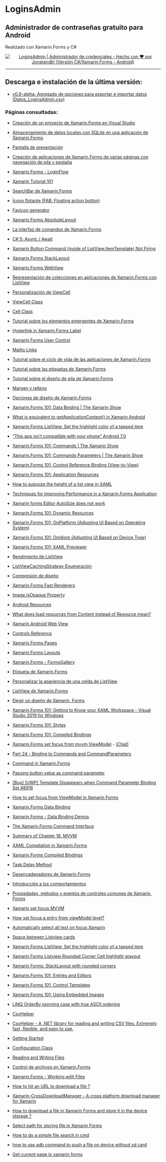 # LoginsAdmin

## Administrador de contraseñas gratuito para Android

Realizado con Xamarin.Forms y C#

<p align="center">
    <a href="https://github.com/Jonatandb/LoginsAdmin-Xamarin-/releases/tag/v0.9-alpha">
        <img src="Screenshot_v0.8-alpha.png" alt="LoginsAdmin | Administrador de credenciales - Hecho con ❤ por Jonatandb! (Versión C#/Xamarin.Forms - Android)"/>
    </a>
</p>

---

## Descarga e instalación de la última versión:

- <a href="https://github.com/Jonatandb/LoginsAdmin-Xamarin-/releases/tag/v0.9-alpha">v0.9-alpha: Agregado de opciones para exportar e importar datos (Datos_LoginsAdmin.csv)</a>


### Páginas consultadas:

- <a href="https://docs.microsoft.com/es-es/learn/modules/create-a-mobile-app-with-xamarin-forms/2-create-a-xf-project-in-vs" target="_blank">Creación de un proyecto de Xamarin.Forms en Visual Studio</a>

- <a href="https://docs.microsoft.com/es-es/learn/modules/store-local-data-with-sqlite/" target="_blank">Almacenamiento de datos locales con SQLite en una aplicación de Xamarin.Forms</a>

- <a href="https://docs.microsoft.com/es-es/xamarin/android/user-interface/splash-screen" target="_blank">Pantalla de presentación</a>

- <a href="https://docs.microsoft.com/es-es/learn/modules/create-multi-page-xamarin-forms-apps-with-stack-and-tab-navigation/" target="_blank">Creación de aplicaciones de Xamarin.Forms de varias páginas con navegación de pila y pestaña</a>

- <a href="https://docs.microsoft.com/es-es/samples/xamarin/xamarin-forms-samples/navigation-loginflow/" target="_blank">Xamarin.Forms - LoginFlow</a>

- <a href="https://channel9.msdn.com/Series/Xamarin-101" target="_blank">Xamarin Tutorial 101</a>

- <a href="https://docs.microsoft.com/es-es/xamarin/xamarin-forms/user-interface/searchbar" target="_blank">SearchBar de Xamarin.Forms</a>

- <a href="https://stackoverflow.com/questions/54517874/how-to-make-a-floating-action-button-in-xamarin-forms" target="_blank">Ícono flotante (FAB: Floating action button)</a>

- <a href="https://favicon.io/favicon-generator/" target="_blank">Favicon generator</a>

- <a href="https://docs.microsoft.com/es-es/xamarin/xamarin-forms/user-interface/layouts/absolute-layout" target="_blank">Xamarin.Forms AbsoluteLayout</a>

- <a href="https://docs.microsoft.com/es-es/xamarin/xamarin-forms/app-fundamentals/data-binding/commanding#using-command-parameters" target="_blank">La interfaz de comandos de Xamarin.Forms</a>

- <a href="https://geeks.ms/etomas/2011/09/17/c-5-async-await/" target="_blank">C# 5: Async / Await</a>

- <a href="https://stackoverflow.com/questions/46332349/xamarin-button-command-inside-of-listview-itemtemplate-not-firing" target="_blank">Xamarin Button Command (inside of ListView.ItemTemplate) Not Firing</a>

- <a href="https://docs.microsoft.com/es-es/xamarin/xamarin-forms/user-interface/layouts/stack-layout">Xamarin.Forms StackLayout</a>

- <a href="https://docs.microsoft.com/es-es/xamarin/xamarin-forms/user-interface/webview?tabs=windows">Xamarin.Forms WebView</a>

- <a href="https://docs.microsoft.com/es-es/learn/modules/display-collections-in-xamarin-forms-apps-with-listview/">Representación de colecciones en aplicaciones de Xamarin.Forms con ListView</a>

- <a href="https://docs.microsoft.com/es-es/xamarin/xamarin-forms/app-fundamentals/custom-renderer/viewcell">Personalización de ViewCell</a>

- <a href="https://docs.microsoft.com/en-us/dotnet/api/xamarin.forms.viewcell?view=xamarin-forms">ViewCell Class</a>

- <a href="https://docs.microsoft.com/en-us/dotnet/api/xamarin.forms.cell?view=xamarin-forms">Cell Class</a>

- <a href="https://docs.microsoft.com/es-es/xamarin/get-started/tutorials/pop-ups/?tabs=vswin">Tutorial sobre los elementos emergentes de Xamarin.Forms</a>

- <a href="https://xamarinhelp.com/hyperlink-in-xamarin-forms-label/" target="_blank">Hyperlink in Xamarin.Forms Label</a>

- <a href="https://xamarinhelp.com/xamarin-forms-user-control/" target="_blank">Xamarin Forms User Control</a>

- <a href="https://css-tricks.com/snippets/html/mailto-links/" target="_blank">Mailto Links</a>

- <a href="https://docs.microsoft.com/es-es/xamarin/get-started/tutorials/app-lifecycle/?tabs=vswin" target="_blank">Tutorial sobre el ciclo de vida de las aplicaciones de Xamarin.Forms</a>

- <a href="https://docs.microsoft.com/es-es/xamarin/get-started/tutorials/label/?tabs=vswin">Tutorial sobre las etiquetas de Xamarin.Forms</a>

- <a href="https://docs.microsoft.com/es-es/xamarin/get-started/tutorials/stacklayout/?tabs=vswin">Tutorial sobre el diseño de pila de Xamarin.Forms</a>

- <a href="https://docs.microsoft.com/es-es/xamarin/xamarin-forms/user-interface/layouts/margin-and-padding">Margen y relleno</a>

- <a href="https://docs.microsoft.com/es-es/xamarin/xamarin-forms/user-interface/layouts/layout-options">Opciones de diseño de Xamarin.Forms</a>

- <a href="https://www.youtube.com/watch?v=pr03CYqhFr4&list=PLM75ZaNQS_FaEPpqVjfQdnFaSR1EWCeNZ&index=2&t=0s">Xamarin.Forms 101: Data Binding | The Xamarin Show</a>

- <a href="https://forums.xamarin.com/discussion/11102/what-is-equivalent-to-getapplicationcontext-in-xamarin-android" target="_blank">What is equivalent to getApplicationContext() in Xamarin Android</a>

- <a href="https://stackoverflow.com/questions/25885238/xamarin-forms-listview-set-the-highlight-color-of-a-tapped-item" target="_blank"> Xamarin.Forms ListView: Set the highlight color of a tapped item</a>

- <a href="https://stackoverflow.com/questions/45767440/this-app-isnt-compatible-with-your-phone-android-7-0" target="_blank">“This app isn't compatible with your phone” Android 7.0</a>

- <a href="https://www.youtube.com/watch?v=mqI6mMZTeVE&list=PLM75ZaNQS_FaEPpqVjfQdnFaSR1EWCeNZ&index=2" target="_blank">Xamarin.Forms 101: Commands | The Xamarin Show</a>

- <a href="https://www.youtube.com/watch?v=4hYVgWI3APc&list=PLM75ZaNQS_FaEPpqVjfQdnFaSR1EWCeNZ&index=3" target="_blank">Xamarin.Forms 101: Commands Parameters | The Xamarin Show</a>

- <a href="https://www.youtube.com/watch?v=ewctH8RyDiA&list=PLM75ZaNQS_FaEPpqVjfQdnFaSR1EWCeNZ&index=4" target="_blank">Xamarin.Forms 101: Control Reference Binding (View-to-View)</a>

- <a href="https://www.youtube.com/watch?v=RvwMqYU-6qA&list=PLM75ZaNQS_FaEPpqVjfQdnFaSR1EWCeNZ&index=5" target="_blank">Xamarin.Forms 101: Application Resources</a>

- <a href="https://stackoverflow.com/questions/44728008/how-to-autosize-the-height-of-a-list-view-in-xaml" target="_blank">How to autosize the height of a list view in XAML</a>

- <a href="https://heartbeat.fritz.ai/techniques-for-improving-performance-in-a-xamarin-forms-application-b439f2f04156" target="_blank">Techniques for Improving Performance in a Xamarin.Forms Application</a>

- <a href="https://stackoverflow.com/questions/52985095/xamarin-forms-editor-autosize-does-not-work" target="_blank">Xamarin forms Editor AutoSize does not work</a>

- <a href="https://www.youtube.com/watch?v=GhWm3ccS_9U&list=PLM75ZaNQS_FaEPpqVjfQdnFaSR1EWCeNZ&index=6" target="_blank">Xamarin.Forms 101: Dynamic Resources</a>

- <a href="https://www.youtube.com/watch?v=3DMCSJEwiR4&list=PLM75ZaNQS_FaEPpqVjfQdnFaSR1EWCeNZ&index=7" target="_blank">Xamarin.Forms 101: OnPlatform (Adjusting UI Based on Operating System)</a>

- <a href="https://www.youtube.com/watch?v=ccU1a7CgxqI&list=PLM75ZaNQS_FaEPpqVjfQdnFaSR1EWCeNZ&index=8" target="_blank">Xamarin.Forms 101: OnIdiom (Adjusting UI Based on Device Type)</a>

- <a href="https://www.youtube.com/watch?v=lwnDxQQs2Eo&list=PLM75ZaNQS_FaEPpqVjfQdnFaSR1EWCeNZ&index=9" target="_blank">Xamarin.Forms 101: XAML Previewer</a>

- <a href="https://docs.microsoft.com/es-es/xamarin/xamarin-forms/user-interface/listview/performance" target="_blank">Rendimiento de ListView</a>

- <a href="https://docs.microsoft.com/es-es/dotnet/api/xamarin.forms.listviewcachingstrategy?view=xamarin-forms" target="_blank">ListViewCachingStrategy Enumeración</a>

- <a href="https://docs.microsoft.com/es-es/xamarin/xamarin-forms/user-interface/layouts/layout-compression" target="_blank">Compresión de diseño</a>

- <a href="https://docs.microsoft.com/es-es/xamarin/xamarin-forms/internals/fast-renderers" target="_blank">Xamarin.Forms Fast Renderers</a>

- <a href="https://docs.microsoft.com/en-us/dotnet/api/xamarin.forms.image.isopaque?view=xamarin-forms" target="_blank">Image.IsOpaque Property</a>

- <a href="https://docs.microsoft.com/es-es/xamarin/android/app-fundamentals/resources-in-android/?tabs=windows" target="_blank">Android Resources</a>

- <a href="https://stackoverflow.com/questions/37025546/what-does-load-resources-from-content-instead-of-resource-mean" target="_blank">What does load resources from Content instead of Resource mean?</a>

- <a href="https://docs.microsoft.com/es-es/xamarin/android/user-interface/controls/web-view" target="_blank">Xamarin.Android Web View</a>

- <a href="https://docs.microsoft.com/es-es/xamarin/xamarin-forms/user-interface/controls/" target="_blank">Controls Reference</a>

- <a href="https://docs.microsoft.com/es-es/xamarin/xamarin-forms/user-interface/controls/pages" target="_blank">Xamarin.Forms Pages</a>

- <a href="https://docs.microsoft.com/es-es/xamarin/xamarin-forms/user-interface/controls/layouts" target="_blank">Xamarin.Forms Layouts</a>

- <a href="https://docs.microsoft.com/es-es/samples/xamarin/xamarin-forms-samples/formsgallery/" target="_blank">Xamarin.Forms - FormsGallery</a>

- <a href="https://docs.microsoft.com/es-es/xamarin/xamarin-forms/user-interface/text/label" target="_blank">Etiqueta de Xamarin.Forms</a>

- <a href="https://docs.microsoft.com/es-es/xamarin/xamarin-forms/user-interface/listview/customizing-cell-appearance" target="_blank">Personalizar la apariencia de una celda de ListView</a>

- <a href="https://docs.microsoft.com/es-es/xamarin/xamarin-forms/user-interface/listview/" target="_blank">ListView de Xamarin.Forms</a>

- <a href="https://docs.microsoft.com/es-es/xamarin/xamarin-forms/user-interface/layouts/choose-layout#absolutelayout" target="_blank">Elegir un diseño de Xamarin. Forms</a>

- <a href="https://www.youtube.com/watch?v=q7yl95pSjo0&list=PLM75ZaNQS_FaEPpqVjfQdnFaSR1EWCeNZ&index=11" target="_blank">Xamarin.Forms 101: Getting to Know your XAML Workspace - Visual Studio 2019 for Windows</a>

- <a href="https://www.youtube.com/watch?v=iqLt5GhDwY0&list=PLM75ZaNQS_FaEPpqVjfQdnFaSR1EWCeNZ&index=13" target="_blank">Xamarin.Forms 101: Styles</a>

- <a href="https://www.youtube.com/watch?v=q4EYysAgA9E&list=PLM75ZaNQS_FaEPpqVjfQdnFaSR1EWCeNZ&index=14" target="_blank">Xamarin.Forms 101: Compiled Bindings</a>

- <a href="https://stackoverflow.com/questions/42176182/xamarin-forms-set-focus-from-mvvm-viewmodel" target="_blank">Xamarin.Forms set focus from mvvm ViewModel</a> - <a href="https://chat.stackoverflow.com/rooms/135587/discussion-between-paul-karam-and-atlantis" target="_blank">(Chat)</a>

- <a href="https://channel9.msdn.com/Series/Windows-Phone-8-1-Development-for-Absolute-Beginners/Part-24-Binding-to-Commands-and-CommandParameters" target="_blank">Part 24 - Binding to Commands and CommandParameters</a>

- <a href="https://www.youtube.com/watch?v=Wd6ssAIdR30" target="_blank">Command in Xamarin.Forms</a>

- <a href="https://stackoverflow.com/questions/51877087/passing-button-value-as-command-parameter" target="_blank">Passing button value as command parameter</a>

- <a href="https://github.com/xamarin/Xamarin.Forms/issues/8918#issuecomment-570693886" target="_blank">[Bug] [UWP] Template Disappears when Command Parameter Binding Set #8918</a>

- <a href="https://stackoverflow.com/questions/32206200/how-to-set-focus-from-viewmodel-in-xamarin-forms" target="_blank">How to set focus from ViewModel in Xamarin Forms</a>

- <a href="https://docs.microsoft.com/en-us/xamarin/xamarin-forms/app-fundamentals/data-binding/" target="_blank">Xamarin.Forms Data Binding</a>

- <a href="https://docs.microsoft.com/es-es/samples/xamarin/xamarin-forms-samples/databindingdemos/" target="_blank">Xamarin.Forms - Data Binding Demos</a>

- <a href="https://docs.microsoft.com/en-us/xamarin/xamarin-forms/app-fundamentals/data-binding/commanding" target="_blank">The Xamarin.Forms Command Interface</a>

- <a href="https://docs.microsoft.com/en-us/xamarin/xamarin-forms/creating-mobile-apps-xamarin-forms/summaries/chapter18" target="_blank">Summary of Chapter 18. MVVM</a>

- <a href="https://docs.microsoft.com/en-us/xamarin/xamarin-forms/xaml/xamlc" target="_blank">XAML Compilation in Xamarin.Forms</a>

- <a href="https://docs.microsoft.com/en-us/xamarin/xamarin-forms/app-fundamentals/data-binding/compiled-bindings" target="_blank">Xamarin.Forms Compiled Bindings</a>

- <a href="https://docs.microsoft.com/en-us/dotnet/api/system.threading.tasks.task.delay?view=netframework-4.8" target="_blank">Task.Delay Method</a>

- <a href="https://docs.microsoft.com/es-es/xamarin/xamarin-forms/app-fundamentals/triggers" target="_blank">Desencadenadores de Xamarin.Forms</a>

- <a href="https://docs.microsoft.com/es-es/xamarin/xamarin-forms/app-fundamentals/behaviors/introduction" target="_blank">Introducción a los comportamientos</a>

- <a href="https://docs.microsoft.com/es-es/xamarin/xamarin-forms/user-interface/controls/common-properties" target="_blank">Propiedades, métodos y eventos de controles comunes de Xamarin. Forms</a>

- <a href="https://stackoverflow.com/questions/40155726/xamarin-set-focus-mvvm" target="_blank">Xamarin set focus MVVM</a>

- <a href="https://forums.xamarin.com/discussion/79598/how-set-focus-a-entry-from-viewmodel-level" target="_blank">How set focus a entry from viewModel level?</a>

- <a href="https://stackoverflow.com/questions/28194231/automatically-select-all-text-on-focus-xamarin" target="_blank">Automatically select all text on focus Xamarin</a>

- <a href="https://forums.xamarin.com/discussion/99348/space-between-listview-cards" target="_blank">Space between Listview cards</a>

- <a href="https://stackoverflow.com/questions/25885238/xamarin-forms-listview-set-the-highlight-color-of-a-tapped-item/53079812#53079812" target="_blank">Xamarin.Forms ListView: Set the highlight color of a tapped item</a>

- <a href="https://stackoverflow.com/questions/53078214/xamarin-forms-listview-rounded-corner-cell-highlight-grayout" target="_blank">Xamarin Forms Listview Rounded Corner Cell highlight grayout</a>

- <a href="https://stackoverflow.com/questions/41186660/xamarin-forms-stacklayout-with-rounded-corners" target="_blank">Xamarin Forms: StackLayout with rounded corners</a>

- <a href="https://www.youtube.com/watch?v=mJpwudNNe_M&list=PLM75ZaNQS_FaEPpqVjfQdnFaSR1EWCeNZ&index=15" target="_blank">Xamarin.Forms 101: Entries and Editors</a>

- <a href="https://www.youtube.com/watch?v=oah-Q1kPOyI&list=PLM75ZaNQS_FaEPpqVjfQdnFaSR1EWCeNZ&index=16" target="_blank">Xamarin.Forms 101: Control Templates</a>

- <a href="https://www.youtube.com/watch?v=VVpbklb6vDc&list=PLM75ZaNQS_FaEPpqVjfQdnFaSR1EWCeNZ&index=17" target="_blank">Xamarin.Forms 101: Using Embedded Images</a>

- <a href="https://stackoverflow.com/questions/29903749/linq-orderby-igorning-case-with-true-ascii-ordering" target="_blank">LINQ OrderBy igorning case with true ASCII ordering</a>

- <a href="https://www.nuget.org/packages/CsvHelper/" target="_blank">CsvHelper</a>

- <a href="https://joshclose.github.io/CsvHelper/" target="_blank">CsvHelper - A .NET library for reading and writing CSV files. Extremely fast, flexible, and easy to use.</a>

- <a href="https://joshclose.github.io/CsvHelper/getting-started" target="_blank">Getting Started</a>

- <a href="https://joshclose.github.io/CsvHelper/api/CsvHelper.Configuration/Configuration" target="_blank">Configuration Class</a>

- <a href="https://joshclose.github.io/CsvHelper/examples/prerequisites/reading-writing-files" target="_blank">Reading and Writing Files</a>

- <a href="https://docs.microsoft.com/es-es/xamarin/xamarin-forms/data-cloud/data/files?tabs=windows" target="_blank">Control de archivos en Xamarin.Forms</a>

- <a href="https://docs.microsoft.com/es-es/samples/xamarin/xamarin-forms-samples/workingwithfiles/" target="_blank">Xamarin.Forms - Working with Files</a>

- <a href="https://forums.xamarin.com/discussion/138266/how-to-hit-an-url-to-download-a-file" target="_blank">How to hit an URL to download a file ?</a>

- <a href="https://github.com/SimonSimCity/Xamarin-CrossDownloadManager#where-are-the-files-stored" target="_blank">Xamarin-CrossDownloadManager - A cross platform download manager for Xamarin</a>

- <a href="https://forums.xamarin.com/discussion/71203/how-to-download-a-file-in-xamarin-forms-and-store-it-in-the-device-storage" target="_blank">How to download a file in Xamarin Forms and store it in the device storage ?</a>

- <a href="https://stackoverflow.com/questions/48511181/select-path-for-storing-file-in-xamarin-forms" target="_blank">Select path for storing file in Xamarin Forms</a>

- <a href="https://stackoverflow.com/questions/8066679/how-to-do-a-simple-file-search-in-cmd" target="_blank">How to do a simple file search in cmd</a>

- <a href="https://stackoverflow.com/questions/20834241/how-to-use-adb-command-to-push-a-file-on-device-without-sd-card" target="_blank">how to use adb command to push a file on device without sd card</a>

- <a href="https://forums.xamarin.com/discussion/19656/get-current-page-in-xamarin-forms" target="_blank">Get current page in xamarin forms</a>